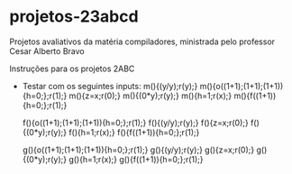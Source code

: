 # projetos-23abcd
Projetos avaliativos da matéria compiladores, ministrada pelo professor Cesar Alberto Bravo

Instruções para os projetos 2ABC
- Testar com os seguintes inputs:
  m(){(y/y);r(y);}
  m(){o((1+1);(1+1);(1+1)){h=0;};r(1);}
  m(){z=x;r(0);}
  m(){(0*y);r(y);}
  m(){h=1;r(x);}
  m(){f((1+1)){h=0;};r(1);}

  f(){o((1+1);(1+1);(1+1)){h=0;};r(1);}
  f(){(y/y);r(y);}
  f(){z=x;r(0);}
  f(){(0*y);r(y);}
  f(){h=1;r(x);}
  f(){f((1+1)){h=0;};r(1);}

  g(){o((1+1);(1+1);(1+1)){h=0;};r(1);}
  g(){(y/y);r(y);}
  g(){z=x;r(0);}
  g(){(0*y);r(y);}
  g(){h=1;r(x);}
  g(){f((1+1)){h=0;};r(1);}
